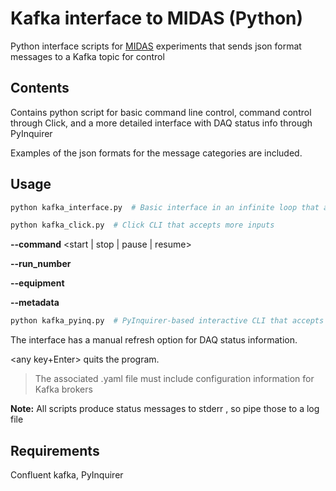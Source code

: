 # Kafka interface to MIDAS (Python)

Python interface scripts for [MIDAS](https://midas.triumf.ca/MidasWiki/index.php/Main_Page) experiments that sends json format messages to a Kafka topic for control 


## Contents

Contains python script for basic command line control, command control through Click, and a more detailed interface with DAQ status info through PyInquirer

Examples of the json formats for the message categories are included.


## Usage 

```bash
python kafka_interface.py  # Basic interface in an infinite loop that accepts only start/stop/run number
```

```bash
python kafka_click.py  # Click CLI that accepts more inputs
```

**--command** <start | stop | pause | resume>

**--run_number** *<Zero or positive integer>*

**--equipment** *<Path to JSON file containing equipment information>*

**--metadata** *<Path to JSON file containing metadata information>*

```bash
python kafka_pyinq.py  # PyInquirer-based interactive CLI that accepts all inputs and shows DAQ status
```

The interface has a manual refresh option for DAQ status information. 

<any key+Enter> quits the program.

>The associated .yaml file must include configuration information for Kafka brokers

**Note:** All scripts produce status messages to stderr , so pipe those to a log file
## Requirements

Confluent kafka, PyInquirer